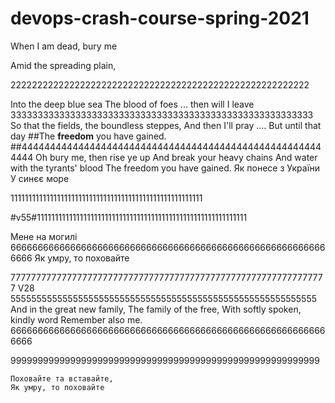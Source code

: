 ﻿# devops-crash-course-spring-2021
When I аm dеаd, bury  mе


Amid the spreading plain,





22222222222222222222222222222222222222222222222222222222

Into the deep blue sea
The blood of foes ... then will I leave
33333333333333333333333333333333333333333333333333333333
So that the fields, the boundless steppes,
And then I'll pray .... But until that day
##The **freedom** you have gained.
##444444444444444444444444444444444444444444444444444444444
Oh bury me, then rise ye up
And break your heavy chains
And water with the tyrants' blood
The freedom you have gained.
Як понесе з України
У синєє море


111111111111111111111111111111111111111111111111111111

#v55#11111111111111111111111111111111111111111111111111111111111

Мене на могилі
66666666666666666666666666666666666666666666666666666666666666
Як умру, то поховайте


 77777777777777777777777777777777777777777777777777777777777777
V28 55555555555555555555555555555555555555555555555555555555555
And in the great new family, 
The family of the free,
With softly spoken, kindly word
Remember also me.
66666666666666666666666666666666666666666666666666666666666666







999999999999999999999999999999999999999999999999999999999






	Поховайте та вставайте,
	Як умру, то поховайте
